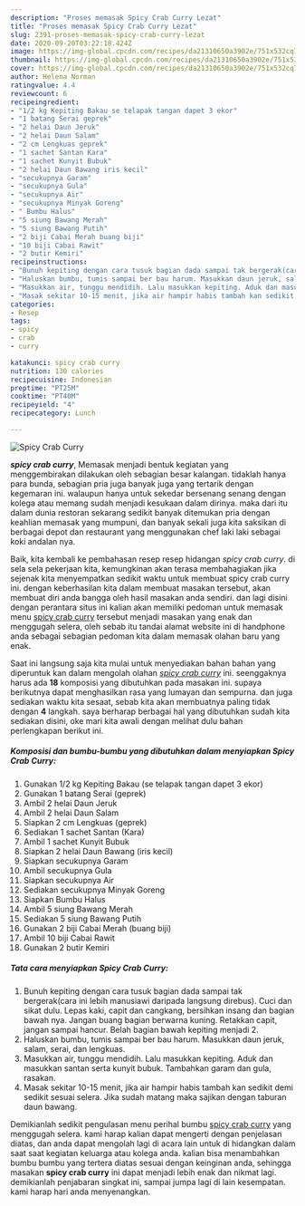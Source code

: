 ```yaml
---
description: "Proses memasak Spicy Crab Curry Lezat"
title: "Proses memasak Spicy Crab Curry Lezat"
slug: 2391-proses-memasak-spicy-crab-curry-lezat
date: 2020-09-20T03:22:18.424Z
image: https://img-global.cpcdn.com/recipes/da21310650a3902e/751x532cq70/spicy-crab-curry-foto-resep-utama.jpg
thumbnail: https://img-global.cpcdn.com/recipes/da21310650a3902e/751x532cq70/spicy-crab-curry-foto-resep-utama.jpg
cover: https://img-global.cpcdn.com/recipes/da21310650a3902e/751x532cq70/spicy-crab-curry-foto-resep-utama.jpg
author: Helena Norman
ratingvalue: 4.4
reviewcount: 6
recipeingredient:
- "1/2 kg Kepiting Bakau se telapak tangan dapet 3 ekor"
- "1 batang Serai geprek"
- "2 helai Daun Jeruk"
- "2 helai Daun Salam"
- "2 cm Lengkuas geprek"
- "1 sachet Santan Kara"
- "1 sachet Kunyit Bubuk"
- "2 helai Daun Bawang iris kecil"
- "secukupnya Garam"
- "secukupnya Gula"
- "secukupnya Air"
- "secukupnya Minyak Goreng"
- " Bumbu Halus"
- "5 siung Bawang Merah"
- "5 siung Bawang Putih"
- "2 biji Cabai Merah buang biji"
- "10 biji Cabai Rawit"
- "2 butir Kemiri"
recipeinstructions:
- "Bunuh kepiting dengan cara tusuk bagian dada sampai tak bergerak(cara ini lebih manusiawi daripada langsung direbus). Cuci dan sikat dulu. Lepas kaki, capit dan cangkang, bersihkan insang dan bagian bawah nya. Jangan buang bagian berwarna kuning. Retakkan capit, jangan sampai hancur. Belah bagian bawah kepiting menjadi 2."
- "Haluskan bumbu, tumis sampai ber bau harum. Masukkan daun jeruk, salam, serai, dan lengkuas."
- "Masukkan air, tunggu mendidih. Lalu masukkan kepiting. Aduk dan masukkan santan serta kunyit bubuk. Tambahkan garam dan gula, rasakan."
- "Masak sekitar 10-15 menit, jika air hampir habis tambah kan sedikit demi sedikit sesuai selera. Jika sudah matang maka sajikan dengan taburan daun bawang."
categories:
- Resep
tags:
- spicy
- crab
- curry

katakunci: spicy crab curry 
nutrition: 130 calories
recipecuisine: Indonesian
preptime: "PT25M"
cooktime: "PT40M"
recipeyield: "4"
recipecategory: Lunch

---
```



![Spicy Crab Curry](https://img-global.cpcdn.com/recipes/da21310650a3902e/751x532cq70/spicy-crab-curry-foto-resep-utama.jpg)

<b><i>spicy crab curry</i></b>, Memasak menjadi bentuk kegiatan yang menggembirakan dilakukan oleh sebagian besar kalangan. tidaklah hanya para bunda, sebagian pria juga banyak juga yang tertarik dengan kegemaran ini. walaupun hanya untuk sekedar bersenang senang dengan kolega atau memang sudah menjadi kesukaan dalam dirinya. maka dari itu dalam dunia restoran sekarang sedikit banyak ditemukan pria dengan keahlian memasak yang mumpuni, dan banyak sekali juga kita saksikan di berbagai depot dan restaurant yang menggunakan chef laki laki sebagai koki andalan nya.

Baik, kita kembali ke pembahasan resep resep hidangan <i>spicy crab curry</i>. di sela sela pekerjaan kita, kemungkinan akan terasa membahagiakan jika sejenak kita menyempatkan sedikit waktu untuk membuat spicy crab curry ini. dengan keberhasilan kita dalam membuat masakan tersebut, akan membuat diri anda bangga oleh hasil masakan anda sendiri. dan lagi disini dengan perantara situs ini kalian akan memiliki pedoman untuk memasak menu <u>spicy crab curry</u> tersebut menjadi masakan yang enak dan menggugah selera, oleh sebab itu tandai alamat website ini di handphone anda sebagai sebagian pedoman kita dalam memasak olahan baru yang enak.




Saat ini langsung saja kita mulai untuk menyediakan bahan bahan yang diperuntuk kan dalam mengolah olahan <u><i>spicy crab curry</i></u> ini. seenggaknya harus ada <b>18</b> komposisi yang dibutuhkan pada masakan ini. supaya berikutnya dapat menghasilkan rasa yang lumayan dan sempurna. dan juga sediakan waktu kita sesaat, sebab kita akan membuatnya paling tidak dengan <b>4</b> langkah. saya berharap berbagai hal yang dibutuhkan sudah kita sediakan disini, oke mari kita awali dengan melihat dulu bahan perlengkapan berikut ini.

<!--inarticleads1-->

##### Komposisi dan bumbu-bumbu yang dibutuhkan dalam menyiapkan Spicy Crab Curry:

1. Gunakan 1/2 kg Kepiting Bakau (se telapak tangan dapet 3 ekor)
1. Gunakan 1 batang Serai (geprek)
1. Ambil 2 helai Daun Jeruk
1. Ambil 2 helai Daun Salam
1. Siapkan 2 cm Lengkuas (geprek)
1. Sediakan 1 sachet Santan (Kara)
1. Ambil 1 sachet Kunyit Bubuk
1. Siapkan 2 helai Daun Bawang (iris kecil)
1. Siapkan secukupnya Garam
1. Ambil secukupnya Gula
1. Siapkan secukupnya Air
1. Sediakan secukupnya Minyak Goreng
1. Siapkan  Bumbu Halus
1. Ambil 5 siung Bawang Merah
1. Sediakan 5 siung Bawang Putih
1. Gunakan 2 biji Cabai Merah (buang biji)
1. Ambil 10 biji Cabai Rawit
1. Gunakan 2 butir Kemiri




<!--inarticleads2-->

##### Tata cara menyiapkan Spicy Crab Curry:

1. Bunuh kepiting dengan cara tusuk bagian dada sampai tak bergerak(cara ini lebih manusiawi daripada langsung direbus). Cuci dan sikat dulu. Lepas kaki, capit dan cangkang, bersihkan insang dan bagian bawah nya. Jangan buang bagian berwarna kuning. Retakkan capit, jangan sampai hancur. Belah bagian bawah kepiting menjadi 2.
1. Haluskan bumbu, tumis sampai ber bau harum. Masukkan daun jeruk, salam, serai, dan lengkuas.
1. Masukkan air, tunggu mendidih. Lalu masukkan kepiting. Aduk dan masukkan santan serta kunyit bubuk. Tambahkan garam dan gula, rasakan.
1. Masak sekitar 10-15 menit, jika air hampir habis tambah kan sedikit demi sedikit sesuai selera. Jika sudah matang maka sajikan dengan taburan daun bawang.




Demikianlah sedikit pengulasan menu perihal bumbu <u>spicy crab curry</u> yang menggugah selera. kami harap kalian dapat mengerti dengan penjelasan diatas, dan anda dapat mengolah lagi di acara lain untuk di hidangkan dalam saat saat kegiatan keluarga atau kolega anda. kalian bisa menambahkan bumbu bumbu yang tertera diatas sesuai dengan keinginan anda, sehingga masakan <b>spicy crab curry</b> ini dapat menjadi lebih enak dan nikmat lagi. demikianlah penjabaran singkat ini, sampai jumpa lagi di lain kesempatan. kami harap hari anda menyenangkan.
